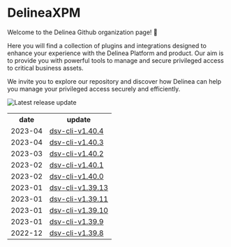 # DelineaXPM

Welcome to the Delinea Github organization page! 👋

Here you will find a collection of plugins and integrations designed to enhance your experience with the Delinea Platform and product.
Our aim is to provide you with powerful tools to manage and secure privileged access to critical business assets.

We invite you to explore our repository and discover how Delinea can help you manage your privileged access securely and efficiently.

![Latest release update](https://github.com/DelineaXPM/.github/workflows/profile-feed-update/badge.svg)

<table style="width:100%">
  <tr>
    <th>date</th>
    <th>update</th>
  </tr>
<!-- BLOG-POST-LIST:START -->
<tr><td>2023-04</td><td><a href="https://github.com/DelineaXPM/dsv-cli/releases/tag/v1.40.4">dsv-cli-v1.40.4</a></td></tr>
<tr><td>2023-04</td><td><a href="https://github.com/DelineaXPM/dsv-cli/releases/tag/v1.40.3">dsv-cli-v1.40.3</a></td></tr>
<tr><td>2023-03</td><td><a href="https://github.com/DelineaXPM/dsv-cli/releases/tag/v1.40.2">dsv-cli-v1.40.2</a></td></tr>
<tr><td>2023-02</td><td><a href="https://github.com/DelineaXPM/dsv-cli/releases/tag/v1.40.1">dsv-cli-v1.40.1</a></td></tr>
<tr><td>2023-02</td><td><a href="https://github.com/DelineaXPM/dsv-cli/releases/tag/v1.40.0">dsv-cli-v1.40.0</a></td></tr>
<tr><td>2023-01</td><td><a href="https://github.com/DelineaXPM/dsv-cli/releases/tag/v1.39.13">dsv-cli-v1.39.13</a></td></tr>
<tr><td>2023-01</td><td><a href="https://github.com/DelineaXPM/dsv-cli/releases/tag/v1.39.11">dsv-cli-v1.39.11</a></td></tr>
<tr><td>2023-01</td><td><a href="https://github.com/DelineaXPM/dsv-cli/releases/tag/v1.39.10">dsv-cli-v1.39.10</a></td></tr>
<tr><td>2023-01</td><td><a href="https://github.com/DelineaXPM/dsv-cli/releases/tag/v1.39.9">dsv-cli-v1.39.9</a></td></tr>
<tr><td>2022-12</td><td><a href="https://github.com/DelineaXPM/dsv-cli/releases/tag/v1.39.8">dsv-cli-v1.39.8</a></td></tr>

<!-- BLOG-POST-LIST:END -->
</table>
